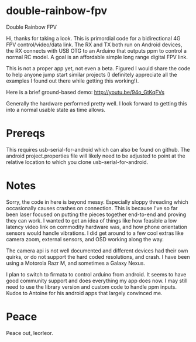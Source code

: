 double-rainbow-fpv
==================

Double Rainbow FPV

Hi, thanks for taking a look.  This is primordial code for a bidirectional 4G FPV control/video/data link.  The RX and TX both run on Android devices, the RX connects with USB OTG to an Arduino that outputs ppm to control a normal RC model.  A goal is an affordable simple long range digital FPV link.

This is not a proper app yet, not even a beta.  Figured I would share the code to help anyone jump start similar projects (I definitely appreciate all the examples I found out there while getting this working!).

Here is a brief ground-based demo:
http://youtu.be/94o_GtKqFVs

Generally the hardware performed pretty well.  I look forward to getting this into a normal usable state as time allows.


Prereqs
==================

This requires usb-serial-for-android which can also be found on github.  The android project.properties file will likely need to be adjusted to point at the relative location to which you clone usb-serial-for-android.


Notes
==================

Sorry, the code in here is beyond messy.  Especially sloppy threading which occasionally causes crashes on connection.  This is because I've so far been laser focused on putting the pieces together end-to-end and proving they can work.  I wanted to get an idea of things like how feasible a low latency video link on commodity hardware was, and how phone orientation sensors would handle vibrations.  I did get around to a few cool extras like camera zoom, external sensors, and OSD working along the way.  

The camera api is not well documented and different devices had their own quirks, or do not support the hard coded resolutions, and crash.  I have been using a Motorola Razr M, and sometimes a Galaxy Nexus.

I plan to switch to firmata to control arduino from android.  It seems to have good community support and does everything my app does now.  I may still need to use the library version and custom code to handle ppm inputs.  Kudos to Antoine for his android apps that largely convinced me.


Peace
==================

Peace out, leorleor.
